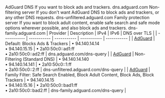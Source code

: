 AdGuard DNS
If you want to block ads and trackers.
dns.adguard.com
Non-filtering server
If you don't want AdGuard DNS to block ads and trackers, or any other DNS requests.
dns-unfiltered.adguard.com
Family protection server
If you want to block adult content, enable safe search and safe mode options wherever possible, and also block ads and trackers.
dns-family.adguard.com
| Provider | Description | IPv4 | IPv6 | DNS over TLS |
| ----------- | ----------- | ----------- | ----------- | ----------- |
| [AdGuard](https://adguard-dns.io/en/public-dns.html) | Default: Blocks Ads & Trackers | • 94.140.14.14 <br> • 94.140.15.15 | • 2a10:50c0::ad1:ff <br> • 2a10:50c0::ad2:ff | dns.adguard.com/dns-query |
| [AdGuard](https://adguard-dns.io/en/public-dns.html) | Non-Filtering (Standard DNS) | • 94.140.14.140 <br> • 94.140.14.141 | • 2a10:50c0::1:ff <br> • 2a10:50c0::2:ff | dns-unfiltered.adguard.com/dns-query |
| [AdGuard](https://adguard-dns.io/en/public-dns.html) | Family Filter: Safe Search Enabled, Block Adult Content, Block Ads, Block Trackers | • 94.140.14.15 <br> • 94.140.15.16 | • 2a10:50c0::bad1:ff <br> • 2a10:50c0::bad2:ff | dns-family.adguard.com/dns-query |
